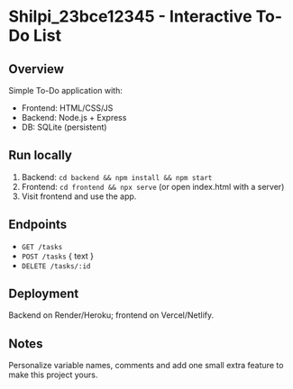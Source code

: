 # Shilpi_23bce12345 - Interactive To-Do List

## Overview
Simple To-Do application with:
- Frontend: HTML/CSS/JS
- Backend: Node.js + Express
- DB: SQLite (persistent)

## Run locally
1. Backend: `cd backend && npm install && npm start`
2. Frontend: `cd frontend && npx serve` (or open index.html with a server)
3. Visit frontend and use the app.

## Endpoints
- `GET /tasks`
- `POST /tasks` { text }
- `DELETE /tasks/:id`

## Deployment
Backend on Render/Heroku; frontend on Vercel/Netlify.

## Notes
Personalize variable names, comments and add one small extra feature to make this project yours.

